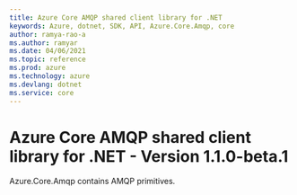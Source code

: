 ```yaml
---
title: Azure Core AMQP shared client library for .NET
keywords: Azure, dotnet, SDK, API, Azure.Core.Amqp, core
author: ramya-rao-a
ms.author: ramyar
ms.date: 04/06/2021
ms.topic: reference
ms.prod: azure
ms.technology: azure
ms.devlang: dotnet
ms.service: core
---
```


# Azure Core AMQP shared client library for .NET - Version 1.1.0-beta.1 


Azure.Core.Amqp contains AMQP primitives. 

